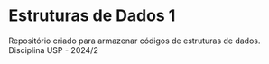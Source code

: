 # Estruturas de Dados 1
Repositório criado para armazenar códigos de estruturas de dados.
Disciplina USP - 2024/2
